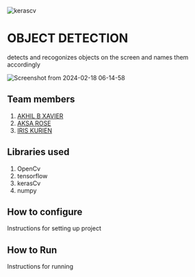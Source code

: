 
![kerascv](https://github.com/TH-Activities/saturday-hack-night-template/assets/117498997/8a64f118-b69d-4bd7-b59b-a28becafe0dd)



# OBJECT DETECTION
detects and recogonizes objects on the screen and names them accordingly

![Screenshot from 2024-02-18 06-14-58](https://github.com/irisxvii/shn-kerascv/assets/140954119/96f0877b-4734-42d7-b8e8-95591fd16c04)

## Team members
1. [AKHIL B XAVIER](https://github.com/winter-x64)
2. [AKSA ROSE](https://github.com/AksaRose)
3. [IRIS KURIEN](https://github.com/irisxvii)
   
## Libraries used
1. OpenCv
2. tensorflow
3. kerasCv
4. numpy

## How to configure
Instructions for setting up project
## How to Run
Instructions for running

